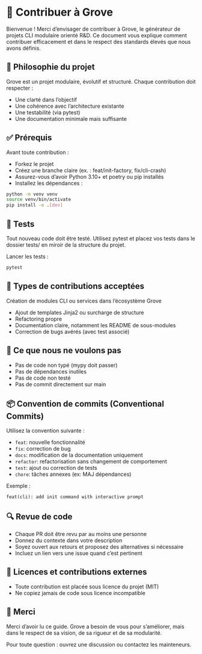 # 🤝 Contribuer à Grove
Bienvenue ! Merci d’envisager de contribuer à Grove, le générateur de projets CLI modulaire orienté R&D. Ce document vous explique comment contribuer efficacement et dans le respect des standards élevés que nous avons définis.

## 🧭 Philosophie du projet
Grove est un projet modulaire, évolutif et structuré. Chaque contribution doit respecter :

- Une clarté dans l’objectif
- Une cohérence avec l’architecture existante
- Une testabilité (via pytest)
- Une documentation minimale mais suffisante

## ✅ Prérequis
Avant toute contribution :

- Forkez le projet
- Créez une branche claire (ex. : feat/init-factory, fix/cli-crash)
- Assurez-vous d’avoir Python 3.10+ et poetry ou pip installés
- Installez les dépendances :

```bash
python -m venv venv
source venv/bin/activate
pip install -e .[dev]
```
## 🧪 Tests
Tout nouveau code doit être testé. Utilisez pytest et placez vos tests dans le dossier tests/ en miroir de la structure du projet.

Lancer les tests :

```bash
pytest
```

## 🎯 Types de contributions acceptées
Création de modules CLI ou services dans l’écosystème Grove

- Ajout de templates Jinja2 ou surcharge de structure
- Refactoring propre
- Documentation claire, notamment les README de sous-modules
- Correction de bugs avérés (avec test associé)

## 🚫 Ce que nous ne voulons pas
- Pas de code non typé (mypy doit passer)
- Pas de dépendances inutiles
- Pas de code non testé
- Pas de commit directement sur main

## 📦 Convention de commits (Conventional Commits)
Utilisez la convention suivante :

- `feat`: nouvelle fonctionnalité
- `fix`: correction de bug
- `docs`: modification de la documentation uniquement
- `refactor`: refactorisation sans changement de comportement
- `test`: ajout ou correction de tests
- `chore`: tâches annexes (ex: MAJ dépendances)

Exemple :

```md
feat(cli): add init command with interactive prompt
```

## 🔍 Revue de code
- Chaque PR doit être revu par au moins une personne
- Donnez du contexte dans votre description
- Soyez ouvert aux retours et proposez des alternatives si nécessaire
- Incluez un lien vers une issue quand c’est pertinent

## 📄 Licences et contributions externes
- Toute contribution est placée sous licence du projet (MIT)
- Ne copiez jamais de code sous licence incompatible

## 🙏 Merci
Merci d’avoir lu ce guide. Grove a besoin de vous pour s’améliorer, mais dans le respect de sa vision, de sa rigueur et de sa modularité.

Pour toute question : ouvrez une discussion ou contactez les mainteneurs.

